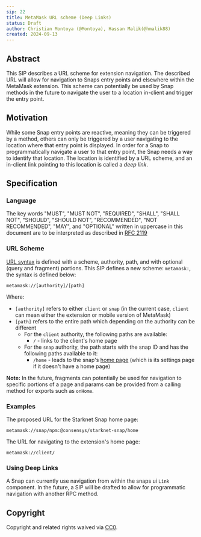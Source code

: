 ```yaml
---
sip: 22
title: MetaMask URL scheme (Deep Links)
status: Draft
author: Christian Montoya (@Montoya), Hassan Malik(@hmalik88)
created: 2024-09-13
---
```


## Abstract

This SIP describes a URL scheme for extension navigation. The described URL will allow for navigation to Snaps entry points and elsewhere within the MetaMask extension. This scheme can potentially be used by Snap methods in the future to navigate the user to a location in-client and trigger the entry point. 

## Motivation

While some Snap entry points are reactive, meaning they can be triggered by a method, others can only be triggered by a user navigating to the location where that entry point is displayed. In order for a Snap to programmatically navigate a user to that entry point, the Snap needs a way to identify that location. The location is identified by a URL scheme, and an in-client link pointing to this location is called a _deep link_.

## Specification

### Language

The key words "MUST", "MUST NOT", "REQUIRED", "SHALL", "SHALL NOT",
"SHOULD", "SHOULD NOT", "RECOMMENDED", "NOT RECOMMENDED", "MAY", and
"OPTIONAL" written in uppercase in this document are to be interpreted as described in [RFC 2119](https://www.ietf.org/rfc/rfc2119.txt)

### URL Scheme 

[URL syntax](https://en.wikipedia.org/wiki/URL#Syntax) is defined with a scheme, authority, path, and with optional (query and fragment) portions. This SIP defines a new scheme: `metamask:`, the syntax is defined below:

`metamask://[authority]/[path]`

Where: 

- `[authority]` refers to either `client` or `snap` (in the current case, `client` can mean either the extension or mobile version of MetaMask)
- `[path]` refers to the entire path which depending on the authority can be different
  - For the `client` authority, the following paths are available:
    - `/` - links to the client's home page
  - For the `snap` authority, the path starts with the snap ID and has the following paths available to it:
    - `/home` - leads to the snap's [home page](/SIPS/sip-15.md) (which is its settings page if it doesn't have a home page)

**Note:** In the future, fragments can potentially be used for navigation to specific portions of a page and params can be provided from a calling method for exports such as `onHome`.

### Examples

The proposed URL for the Starknet Snap home page: 

`metamask://snap/npm:@consensys/starknet-snap/home`

The URL for navigating to the extension's home page:

`metamask://client/`

### Using Deep Links

A Snap can currently use navigation from within the snaps ui `Link` component. In the future, a SIP will be drafted to allow for programmatic navigation with another RPC method.

## Copyright

Copyright and related rights waived via [CC0](../LICENSE).